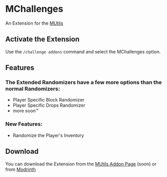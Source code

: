 # MChallenges
An Extension for the [MUtils](https://mutils.net/)
## Activate the Extension
Use the `/challenge addons` command and select the MChallenges option.

## Features
### The Extended Randomizers have a few more options than the normal Randomizers:
- Player Specific Block Randomizer
- Player Specific Drops Randomizer
- more soon™️

### New Features:
- Randomize the Player's Inventory

## Download
You can download the Extension from the [MUtils Addon Page](https://mutils.net/ch/addons) (soon) or from [Modrinth](https://modrinth.com/plugin/mchallenges)